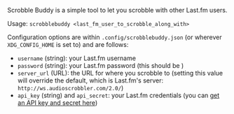 Scrobble Buddy is a simple tool to let you scrobble with other Last.fm users.

Usage: `scrobblebuddy <last_fm_user_to_scrobble_along_with>`

Configuration options are within `.config/scrobblebuddy.json` (or wherever `XDG_CONFIG_HOME` is set to) and are follows:
  - `username` (string): your Last.fm username
  - `password` (string): your Last.fm password (this should be )
  - `server_url` (URL): the URL for where you scrobble to (setting this value will override the default, which is Last.fm's server: `http://ws.audioscrobbler.com/2.0/`)
  - `api_key` (string) and `api_secret`: your Last.fm credentials (you can [get an API key and secret here](https://www.last.fm/api/account/create))
